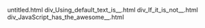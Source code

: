untitled.html
div_Using_default_text_is__.html
div_If_it_is_not__.html
div_JavaScript_has_the_awesome__.html
